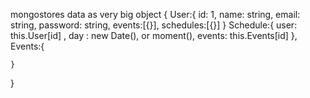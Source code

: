 mongostores data as very big object
{
    User:{
        id: 1,
        name: string,
        email: string,
        password: string,
        events:[{}],
        schedules:[{}]
    }
    Schedule:{
        user: this.User[id] ,
        day : new Date(),
        or  moment(),
        events: this.Events[id]
    },
    Events:{
        
    }
}